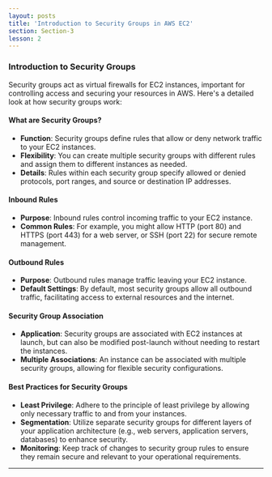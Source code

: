 ```yaml
---
layout: posts
title: 'Introduction to Security Groups in AWS EC2'
section: Section-3
lesson: 2
---
```


### Introduction to Security Groups

Security groups act as virtual firewalls for EC2 instances, important for controlling access and securing your resources in AWS. Here's a detailed look at how security groups work:

#### What are Security Groups?

- **Function**: Security groups define rules that allow or deny network traffic to your EC2 instances.
- **Flexibility**: You can create multiple security groups with different rules and assign them to different instances as needed.
- **Details**: Rules within each security group specify allowed or denied protocols, port ranges, and source or destination IP addresses.

<!-- pagebreak -->

#### Inbound Rules

- **Purpose**: Inbound rules control incoming traffic to your EC2 instance.
- **Common Rules**: For example, you might allow HTTP (port 80) and HTTPS (port 443) for a web server, or SSH (port 22) for secure remote management.

<!-- pagebreak -->

#### Outbound Rules

- **Purpose**: Outbound rules manage traffic leaving your EC2 instance.
- **Default Settings**: By default, most security groups allow all outbound traffic, facilitating access to external resources and the internet.

<!-- pagebreak -->

#### Security Group Association

- **Application**: Security groups are associated with EC2 instances at launch, but can also be modified post-launch without needing to restart the instances.
- **Multiple Associations**: An instance can be associated with multiple security groups, allowing for flexible security configurations.

<!-- pagebreak -->

#### Best Practices for Security Groups

- **Least Privilege**: Adhere to the principle of least privilege by allowing only necessary traffic to and from your instances.
- **Segmentation**: Utilize separate security groups for different layers of your application architecture (e.g., web servers, application servers, databases) to enhance security.
- **Monitoring**: Keep track of changes to security group rules to ensure they remain secure and relevant to your operational requirements.

---
